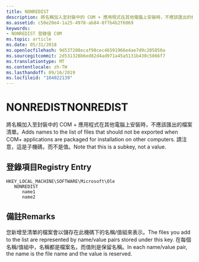```yaml
---
title: NONREDIST
description: 將名稱加入至封裝中的 COM + 應用程式在其他電腦上安裝時，不應該匯出的檔案清單。 請注意，這是子機碼，而不是值。
ms.assetid: c50e20e4-1a25-4978-ab84-8f7b4b2f6069
keywords:
- NONREDIST 登錄值 COM
ms.topic: article
ms.date: 05/31/2018
ms.openlocfilehash: 9d537208ecaf98cec46591966e4ae7d9c205850a
ms.sourcegitcommit: 2d531328b6ed82d4ad971a45a5131b430c5866f7
ms.translationtype: MT
ms.contentlocale: zh-TW
ms.lasthandoff: 09/16/2019
ms.locfileid: "104022139"
---
```

# <a name="nonredist"></a><span data-ttu-id="8a36f-105">NONREDIST</span><span class="sxs-lookup"><span data-stu-id="8a36f-105">NONREDIST</span></span>

<span data-ttu-id="8a36f-106">將名稱加入至封裝中的 COM + 應用程式在其他電腦上安裝時，不應該匯出的檔案清單。</span><span class="sxs-lookup"><span data-stu-id="8a36f-106">Adds names to the list of files that should not be exported when COM+ applications are packaged for installation on other computers.</span></span> <span data-ttu-id="8a36f-107">請注意，這是子機碼，而不是值。</span><span class="sxs-lookup"><span data-stu-id="8a36f-107">Note that this is a subkey, not a value.</span></span>

## <a name="registry-entry"></a><span data-ttu-id="8a36f-108">登錄項目</span><span class="sxs-lookup"><span data-stu-id="8a36f-108">Registry Entry</span></span>

```
HKEY_LOCAL_MACHINE\SOFTWARE\Microsoft\Ole
   NONREDIST
      name1
      name2
```

## <a name="remarks"></a><span data-ttu-id="8a36f-109">備註</span><span class="sxs-lookup"><span data-stu-id="8a36f-109">Remarks</span></span>

<span data-ttu-id="8a36f-110">您新增至清單的檔案會以儲存在此機碼下的名稱/值組來表示。</span><span class="sxs-lookup"><span data-stu-id="8a36f-110">The files you add to the list are represented by name/value pairs stored under this key.</span></span> <span data-ttu-id="8a36f-111">在每個名稱/值組中，名稱都是檔案名，而值則是保留名稱。</span><span class="sxs-lookup"><span data-stu-id="8a36f-111">In each name/value pair, the name is the file name and the value is reserved.</span></span>

 

 




